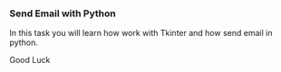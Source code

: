 ### Send Email with Python

In this task you will learn how work with Tkinter and how send email in python.

Good Luck
